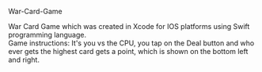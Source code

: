 War-Card-Game

War Card Game which was created in Xcode for IOS platforms using Swift programming language.  
Game instructions: It's you vs the CPU, you tap on the Deal button and who ever gets the highest card gets a point, which is shown on the bottom left and right.
